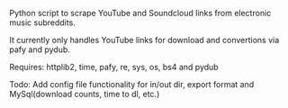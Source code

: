 Python script to scrape YouTube and Soundcloud links from electronic music subreddits.

It currently only handles YouTube links for download and convertions via pafy and pydub.

Requires: httplib2, time, pafy, re, sys, os, bs4 and pydub

Todo: Add config file functionality for in/out dir, export format and MySql(download counts, time to dl, etc.)
